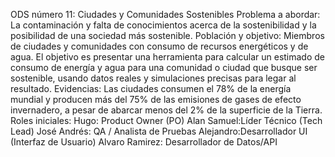 ODS número 11: Ciudades y Comunidades Sostenibles
Problema a abordar: La contaminación y falta de conocimientos acerca de la sostenibilidad y la posibilidad de una sociedad más sostenible.
Población y objetivo: Miembros de ciudades y comunidades con consumo de recursos energéticos y de agua. El objetivo es presentar una herramienta para calcular un estimado de consumo de energía y agua para una comunidad o ciudad que busque ser sostenible, usando datos reales y simulaciones precisas para legar al resultado.
Evidencias: Las ciudades consumen el 78% de la energía mundial y producen más del 75% de las emisiones de gases de efecto invernadero, a pesar de abarcar menos del 2% de la superficie de la Tierra.
Roles iniciales:
Hugo: Product Owner (PO)
Alan Samuel:Líder Técnico (Tech Lead)
José Andrés: QA / Analista de Pruebas
Alejandro:Desarrollador UI (Interfaz de Usuario)
Alvaro Ramirez: Desarrollador de Datos/API
